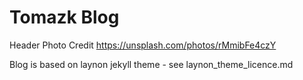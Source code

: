 # Tomazk Blog

Header Photo Credit https://unsplash.com/photos/rMmibFe4czY

Blog is based on laynon jekyll theme - see laynon_theme_licence.md
